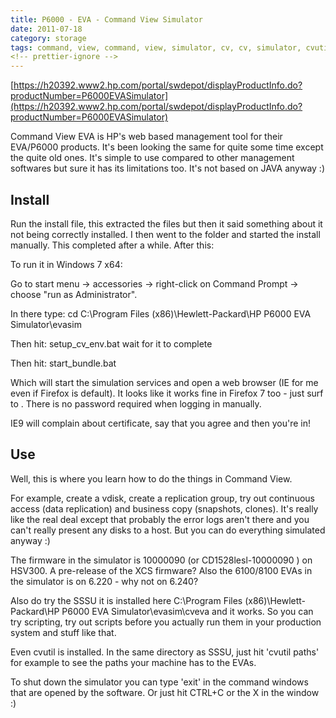 ```yaml
---
title: P6000 - EVA - Command View Simulator
date: 2011-07-18
category: storage
tags: command, view, command, view, simulator, cv, cv, simulator, cvutil, disk, array, eva, firmware, hp, hsv300, p6000, simulator, sssu, storage, xcs
<!-- prettier-ignore -->
---
```


[https://h20392.www2.hp.com/portal/swdepot/displayProductInfo.do?productNumber=P6000EVASimulator](https://h20392.www2.hp.com/portal/swdepot/displayProductInfo.do?productNumber=P6000EVASimulator)

Command View EVA is HP's web based management tool for their EVA/P6000 products.
It's been looking the same for quite some time except the quite old ones. It's
simple to use compared to other management softwares but sure it has its
limitations too. It's not based on JAVA anyway :)

## Install

Run the install file, this extracted the files but then it said something about
it not being correctly installed. I then went to the folder and started the
install manually. This completed after a while. After this:

To run it in Windows 7 x64:

Go to start menu -> accessories -> right-click on Command Prompt -> choose "run
as Administrator".

In there type: cd C:\\Program Files (x86)\\Hewlett-Packard\\HP P6000 EVA
Simulator\\evasim

Then hit: setup_cv_env.bat wait for it to complete

Then hit: start_bundle.bat

Which will start the simulation services and open a web browser (IE for me even
if Firefox is default). It looks like it works fine in Firefox 7 too - just surf
to . There is no password required when logging in manually.

IE9 will complain about certificate, say that you agree and then you're in!

## Use

Well, this is where you learn how to do the things in Command View.

For example, create a vdisk, create a replication group, try out continuous
access (data replication) and business copy (snapshots, clones). It's really
like the real deal except that probably the error logs aren't there and you
can't really present any disks to a host. But you can do everything simulated
anyway :)

The firmware in the simulator is 10000090 (or CD1528lesl-10000090 ) on HSV300. A
pre-release of the XCS firmware? Also the 6100/8100 EVAs in the simulator is on
6.220 - why not on 6.240?

Also do try the SSSU it is installed here C:\\Program Files
(x86)\\Hewlett-Packard\\HP P6000 EVA Simulator\\evasim\\cveva and it works. So
you can try scripting, try out scripts before you actually run them in your
production system and stuff like that.

Even cvutil is installed. In the same directory as SSSU, just hit 'cvutil paths'
for example to see the paths your machine has to the EVAs.

To shut down the simulator you can type 'exit' in the command windows that are
opened by the software. Or just hit CTRL+C or the X in the window :)
